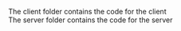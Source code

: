 The client folder contains the code for the client  
The server folder contains the code for the server
